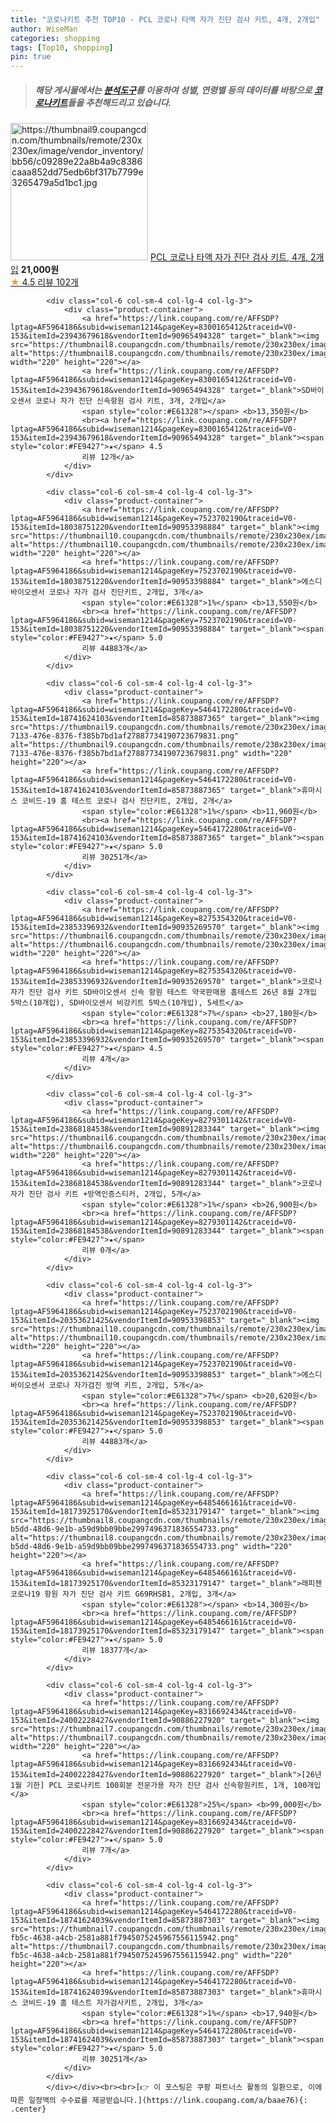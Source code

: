 ```yaml
---
title: "코로나키트 추천 TOP10 - PCL 코로나 타액 자가 진단 검사 키트, 4개, 2개입"
author: WiseMan
categories: shopping
tags: [Top10, shopping]
pin: true
---
```


> ##### 해당 게시물에서는 [**분석도구**](https://itemscout.io/)를 이용하여 **성별**, **연령별** 등의 데이터를 바탕으로 [**코로나키트**](https://link.coupang.com/a/baae76)들을 추천해드리고 있습니다.
<div class="container"><div class="row">
            <div class="col-6 col-sm-4 col-lg-4 col-lg-3">
                <div class="product-container">
                    <a href="https://link.coupang.com/re/AFFSDP?lptag=AF5964186&subid=wiseman1214&pageKey=8275151029&traceid=V0-153&itemId=23852647444&vendorItemId=90876013453" target="_blank"><img src="https://thumbnail9.coupangcdn.com/thumbnails/remote/230x230ex/image/vendor_inventory/bb56/c09289e22a8b4a9c8386caaa852dd75edb6bf317b7799e3265479a5d1bc1.jpg" alt="https://thumbnail9.coupangcdn.com/thumbnails/remote/230x230ex/image/vendor_inventory/bb56/c09289e22a8b4a9c8386caaa852dd75edb6bf317b7799e3265479a5d1bc1.jpg" width="220" height="220"></a>
                    <a href="https://link.coupang.com/re/AFFSDP?lptag=AF5964186&subid=wiseman1214&pageKey=8275151029&traceid=V0-153&itemId=23852647444&vendorItemId=90876013453" target="_blank">PCL 코로나 타액 자가 진단 검사 키트, 4개, 2개입</a>
                    <span style="color:#E61328"></span> <b>21,000원</b>
                    <br><a href="https://link.coupang.com/re/AFFSDP?lptag=AF5964186&subid=wiseman1214&pageKey=8275151029&traceid=V0-153&itemId=23852647444&vendorItemId=90876013453" target="_blank"><span style="color:#FE9427">★</span> 4.5
                    리뷰 102개</a>
                </div>
            </div>
            
            <div class="col-6 col-sm-4 col-lg-4 col-lg-3">
                <div class="product-container">
                    <a href="https://link.coupang.com/re/AFFSDP?lptag=AF5964186&subid=wiseman1214&pageKey=8300165412&traceid=V0-153&itemId=23943679618&vendorItemId=90965494328" target="_blank"><img src="https://thumbnail8.coupangcdn.com/thumbnails/remote/230x230ex/image/vendor_inventory/13d8/d4d0922b2cea61b34aafe4b426f4b2abb9edab697e3f0713c0a463a3bb39.jpg" alt="https://thumbnail8.coupangcdn.com/thumbnails/remote/230x230ex/image/vendor_inventory/13d8/d4d0922b2cea61b34aafe4b426f4b2abb9edab697e3f0713c0a463a3bb39.jpg" width="220" height="220"></a>
                    <a href="https://link.coupang.com/re/AFFSDP?lptag=AF5964186&subid=wiseman1214&pageKey=8300165412&traceid=V0-153&itemId=23943679618&vendorItemId=90965494328" target="_blank">SD바이오센서 코로나 자가 진단 신속항원 검사 키트, 3개, 2개입</a>
                    <span style="color:#E61328"></span> <b>13,350원</b>
                    <br><a href="https://link.coupang.com/re/AFFSDP?lptag=AF5964186&subid=wiseman1214&pageKey=8300165412&traceid=V0-153&itemId=23943679618&vendorItemId=90965494328" target="_blank"><span style="color:#FE9427">★</span> 4.5
                    리뷰 12개</a>
                </div>
            </div>
            
            <div class="col-6 col-sm-4 col-lg-4 col-lg-3">
                <div class="product-container">
                    <a href="https://link.coupang.com/re/AFFSDP?lptag=AF5964186&subid=wiseman1214&pageKey=7523702190&traceid=V0-153&itemId=18038751220&vendorItemId=90953398884" target="_blank"><img src="https://thumbnail10.coupangcdn.com/thumbnails/remote/230x230ex/image/vendor_inventory/bf18/08a52430c9bcc66e6e347adb5c7d81469877642ff56b0dcafe8ac0f19591.png" alt="https://thumbnail10.coupangcdn.com/thumbnails/remote/230x230ex/image/vendor_inventory/bf18/08a52430c9bcc66e6e347adb5c7d81469877642ff56b0dcafe8ac0f19591.png" width="220" height="220"></a>
                    <a href="https://link.coupang.com/re/AFFSDP?lptag=AF5964186&subid=wiseman1214&pageKey=7523702190&traceid=V0-153&itemId=18038751220&vendorItemId=90953398884" target="_blank">에스디바이오센서 코로나 자가 검사 진단키트, 2개입, 3개</a>
                    <span style="color:#E61328">1%</span> <b>13,550원</b>
                    <br><a href="https://link.coupang.com/re/AFFSDP?lptag=AF5964186&subid=wiseman1214&pageKey=7523702190&traceid=V0-153&itemId=18038751220&vendorItemId=90953398884" target="_blank"><span style="color:#FE9427">★</span> 5.0
                    리뷰 44883개</a>
                </div>
            </div>
            
            <div class="col-6 col-sm-4 col-lg-4 col-lg-3">
                <div class="product-container">
                    <a href="https://link.coupang.com/re/AFFSDP?lptag=AF5964186&subid=wiseman1214&pageKey=5464172280&traceid=V0-153&itemId=18741624103&vendorItemId=85873887365" target="_blank"><img src="https://thumbnail9.coupangcdn.com/thumbnails/remote/230x230ex/image/retail/images/bf78625e-7133-476e-8376-f385b7bd1af27887734190723679831.png" alt="https://thumbnail9.coupangcdn.com/thumbnails/remote/230x230ex/image/retail/images/bf78625e-7133-476e-8376-f385b7bd1af27887734190723679831.png" width="220" height="220"></a>
                    <a href="https://link.coupang.com/re/AFFSDP?lptag=AF5964186&subid=wiseman1214&pageKey=5464172280&traceid=V0-153&itemId=18741624103&vendorItemId=85873887365" target="_blank">휴마시스 코비드-19 홈 테스트 코로나 검사 진단키트, 2개입, 2개</a>
                    <span style="color:#E61328">1%</span> <b>11,960원</b>
                    <br><a href="https://link.coupang.com/re/AFFSDP?lptag=AF5964186&subid=wiseman1214&pageKey=5464172280&traceid=V0-153&itemId=18741624103&vendorItemId=85873887365" target="_blank"><span style="color:#FE9427">★</span> 5.0
                    리뷰 30251개</a>
                </div>
            </div>
            
            <div class="col-6 col-sm-4 col-lg-4 col-lg-3">
                <div class="product-container">
                    <a href="https://link.coupang.com/re/AFFSDP?lptag=AF5964186&subid=wiseman1214&pageKey=8275354320&traceid=V0-153&itemId=23853396932&vendorItemId=90935269570" target="_blank"><img src="https://thumbnail6.coupangcdn.com/thumbnails/remote/230x230ex/image/vendor_inventory/dd9f/96e827dc6c3a4bc22a2b69882bf07d1cf245e9dac956bd245f1f2f4827b0.png" alt="https://thumbnail6.coupangcdn.com/thumbnails/remote/230x230ex/image/vendor_inventory/dd9f/96e827dc6c3a4bc22a2b69882bf07d1cf245e9dac956bd245f1f2f4827b0.png" width="220" height="220"></a>
                    <a href="https://link.coupang.com/re/AFFSDP?lptag=AF5964186&subid=wiseman1214&pageKey=8275354320&traceid=V0-153&itemId=23853396932&vendorItemId=90935269570" target="_blank">코로나 자가 진단 검사 키트 SD바이오센서 신속 항원 테스트 약국판매용 홈테스트 26년 8월 2개입 5박스(10개입), SD바이오센서 비강키트 5박스(10개입), 5세트</a>
                    <span style="color:#E61328">7%</span> <b>27,180원</b>
                    <br><a href="https://link.coupang.com/re/AFFSDP?lptag=AF5964186&subid=wiseman1214&pageKey=8275354320&traceid=V0-153&itemId=23853396932&vendorItemId=90935269570" target="_blank"><span style="color:#FE9427">★</span> 4.5
                    리뷰 4개</a>
                </div>
            </div>
            
            <div class="col-6 col-sm-4 col-lg-4 col-lg-3">
                <div class="product-container">
                    <a href="https://link.coupang.com/re/AFFSDP?lptag=AF5964186&subid=wiseman1214&pageKey=8279301142&traceid=V0-153&itemId=23868184538&vendorItemId=90891283344" target="_blank"><img src="https://thumbnail6.coupangcdn.com/thumbnails/remote/230x230ex/image/vendor_inventory/b6c5/aa245094310a0bfe3d6590033d45ba93f7dd70c88a60b7292f1ce2e19d1b.jpg" alt="https://thumbnail6.coupangcdn.com/thumbnails/remote/230x230ex/image/vendor_inventory/b6c5/aa245094310a0bfe3d6590033d45ba93f7dd70c88a60b7292f1ce2e19d1b.jpg" width="220" height="220"></a>
                    <a href="https://link.coupang.com/re/AFFSDP?lptag=AF5964186&subid=wiseman1214&pageKey=8279301142&traceid=V0-153&itemId=23868184538&vendorItemId=90891283344" target="_blank">코로나 자가 진단 검사 키트 +방역인증스티커, 2개입, 5개</a>
                    <span style="color:#E61328">1%</span> <b>26,900원</b>
                    <br><a href="https://link.coupang.com/re/AFFSDP?lptag=AF5964186&subid=wiseman1214&pageKey=8279301142&traceid=V0-153&itemId=23868184538&vendorItemId=90891283344" target="_blank"><span style="color:#FE9427">★</span> 
                    리뷰 0개</a>
                </div>
            </div>
            
            <div class="col-6 col-sm-4 col-lg-4 col-lg-3">
                <div class="product-container">
                    <a href="https://link.coupang.com/re/AFFSDP?lptag=AF5964186&subid=wiseman1214&pageKey=7523702190&traceid=V0-153&itemId=20353621425&vendorItemId=90953398853" target="_blank"><img src="https://thumbnail10.coupangcdn.com/thumbnails/remote/230x230ex/image/vendor_inventory/f9c8/76ae7227e45583b6c264263439074feb7f837b1583474f1f8633d4e03022.png" alt="https://thumbnail10.coupangcdn.com/thumbnails/remote/230x230ex/image/vendor_inventory/f9c8/76ae7227e45583b6c264263439074feb7f837b1583474f1f8633d4e03022.png" width="220" height="220"></a>
                    <a href="https://link.coupang.com/re/AFFSDP?lptag=AF5964186&subid=wiseman1214&pageKey=7523702190&traceid=V0-153&itemId=20353621425&vendorItemId=90953398853" target="_blank">에스디바이오센서 코로나 자가검진 방역 키트, 2개입, 5개</a>
                    <span style="color:#E61328">7%</span> <b>20,620원</b>
                    <br><a href="https://link.coupang.com/re/AFFSDP?lptag=AF5964186&subid=wiseman1214&pageKey=7523702190&traceid=V0-153&itemId=20353621425&vendorItemId=90953398853" target="_blank"><span style="color:#FE9427">★</span> 5.0
                    리뷰 44883개</a>
                </div>
            </div>
            
            <div class="col-6 col-sm-4 col-lg-4 col-lg-3">
                <div class="product-container">
                    <a href="https://link.coupang.com/re/AFFSDP?lptag=AF5964186&subid=wiseman1214&pageKey=6485466161&traceid=V0-153&itemId=18173925170&vendorItemId=85323179147" target="_blank"><img src="https://thumbnail8.coupangcdn.com/thumbnails/remote/230x230ex/image/retail/images/e57bca99-b5dd-48d6-9e1b-a59d9bb09bbe2997496371836554733.png" alt="https://thumbnail8.coupangcdn.com/thumbnails/remote/230x230ex/image/retail/images/e57bca99-b5dd-48d6-9e1b-a59d9bb09bbe2997496371836554733.png" width="220" height="220"></a>
                    <a href="https://link.coupang.com/re/AFFSDP?lptag=AF5964186&subid=wiseman1214&pageKey=6485466161&traceid=V0-153&itemId=18173925170&vendorItemId=85323179147" target="_blank">래피젠 코로나19 항원 자가 진단 검사 키트 G69RHSB1, 2개입, 3개</a>
                    <span style="color:#E61328"></span> <b>14,300원</b>
                    <br><a href="https://link.coupang.com/re/AFFSDP?lptag=AF5964186&subid=wiseman1214&pageKey=6485466161&traceid=V0-153&itemId=18173925170&vendorItemId=85323179147" target="_blank"><span style="color:#FE9427">★</span> 5.0
                    리뷰 18377개</a>
                </div>
            </div>
            
            <div class="col-6 col-sm-4 col-lg-4 col-lg-3">
                <div class="product-container">
                    <a href="https://link.coupang.com/re/AFFSDP?lptag=AF5964186&subid=wiseman1214&pageKey=8316692434&traceid=V0-153&itemId=24002228427&vendorItemId=90886227920" target="_blank"><img src="https://thumbnail7.coupangcdn.com/thumbnails/remote/230x230ex/image/vendor_inventory/6794/73b60a9699282618bf0a85b27554063d20e5975ed29a9f9daff9e04b7b63.jpg" alt="https://thumbnail7.coupangcdn.com/thumbnails/remote/230x230ex/image/vendor_inventory/6794/73b60a9699282618bf0a85b27554063d20e5975ed29a9f9daff9e04b7b63.jpg" width="220" height="220"></a>
                    <a href="https://link.coupang.com/re/AFFSDP?lptag=AF5964186&subid=wiseman1214&pageKey=8316692434&traceid=V0-153&itemId=24002228427&vendorItemId=90886227920" target="_blank">[26년 1월 기한] PCL 코로나키트 100회분 전문가용 자가 진단 검사 신속항원키트, 1개, 100개입</a>
                    <span style="color:#E61328">25%</span> <b>99,000원</b>
                    <br><a href="https://link.coupang.com/re/AFFSDP?lptag=AF5964186&subid=wiseman1214&pageKey=8316692434&traceid=V0-153&itemId=24002228427&vendorItemId=90886227920" target="_blank"><span style="color:#FE9427">★</span> 5.0
                    리뷰 7개</a>
                </div>
            </div>
            
            <div class="col-6 col-sm-4 col-lg-4 col-lg-3">
                <div class="product-container">
                    <a href="https://link.coupang.com/re/AFFSDP?lptag=AF5964186&subid=wiseman1214&pageKey=5464172280&traceid=V0-153&itemId=18741624039&vendorItemId=85873887303" target="_blank"><img src="https://thumbnail7.coupangcdn.com/thumbnails/remote/230x230ex/image/retail/images/f4067b8a-fb5c-4638-a4cb-2581a881f7945075245967556115942.png" alt="https://thumbnail7.coupangcdn.com/thumbnails/remote/230x230ex/image/retail/images/f4067b8a-fb5c-4638-a4cb-2581a881f7945075245967556115942.png" width="220" height="220"></a>
                    <a href="https://link.coupang.com/re/AFFSDP?lptag=AF5964186&subid=wiseman1214&pageKey=5464172280&traceid=V0-153&itemId=18741624039&vendorItemId=85873887303" target="_blank">휴마시스 코비드-19 홈 테스트 자가검사키트, 2개입, 3개</a>
                    <span style="color:#E61328">1%</span> <b>17,940원</b>
                    <br><a href="https://link.coupang.com/re/AFFSDP?lptag=AF5964186&subid=wiseman1214&pageKey=5464172280&traceid=V0-153&itemId=18741624039&vendorItemId=85873887303" target="_blank"><span style="color:#FE9427">★</span> 5.0
                    리뷰 30251개</a>
                </div>
            </div>
            </div></div><br><br>[👉 이 포스팅은 쿠팡 파트너스 활동의 일환으로, 이에 따른 일정액의 수수료를 제공받습니다.](https://link.coupang.com/a/baae76){: .center}